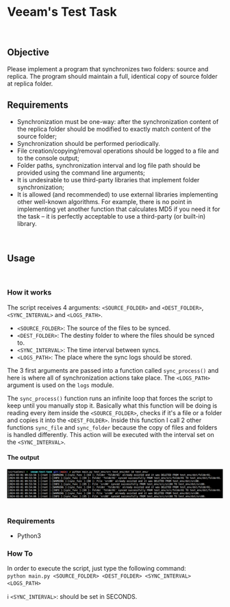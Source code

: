# Veeam's Test Task
&nbsp;

## Objective
Please implement a program that synchronizes two folders: source and replica. The
program should maintain a full, identical copy of source folder at replica folder.
&nbsp;

## Requirements
- Synchronization must be one-way: after the synchronization content of the
replica folder should be modified to exactly match content of the source
folder;
- Synchronization should be performed periodically.
- File creation/copying/removal operations should be logged to a file and to the
console output;
- Folder paths, synchronization interval and log file path should be provided
using the command line arguments;
- It is undesirable to use third-party libraries that implement folder
synchronization;
- It is allowed (and recommended) to use external libraries implementing other
well-known algorithms. For example, there is no point in implementing yet
another function that calculates MD5 if you need it for the task – it is
perfectly acceptable to use a third-party (or built-in) library.
<br>

## Usage
&nbsp;

### How it works
The script receives 4 arguments: `<SOURCE_FOLDER>` and `<DEST_FOLDER>`, `<SYNC_INTERVAL>` and `<LOGS_PATH>`.
&nbsp;

- `<SOURCE_FOLDER>`: The source of the files to be synced.
- `<DEST_FOLDER>`: The destiny folder to where the files should be synced to.
- `<SYNC_INTERVAL>`: The time interval between syncs.
- `<LOGS_PATH>`: The place where the sync logs should be stored.
&nbsp;

The 3 first arguments are passed into a function called `sync_process()` and here is where all of synchronization actions take place.
The `<LOGS_PATH>` argument is used on the `logs` module.
&nbsp;

The `sync_process()` function runs an infinite loop that forces the script to keep until you manually stop it. Basically what this function
will be doing is reading every item inside the `<SOURCE_FOLDER>`, checks if it's a file or a folder and copies it into the `<DEST_FOLDER>`.
Inside this function I call 2 other functions `sync_file` and `sync_folder` because the copy of files and folders is handled differently. This action
will be executed with the interval set on the `<SYNC_INTERVAL>`.
&nbsp;

#### The output
![alt text](image.png)
&nbsp;

### Requirements
- Python3
&nbsp;

### How To
In order to execute the script, just type the following command: <br />
`python main.py <SOURCE_FOLDER> <DEST_FOLDER> <SYNC_INTERVAL> <LOGS_PATH>`
&nbsp;

:information_source: `<SYNC_INTERVAL>`: should be set in SECONDS.
